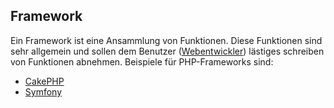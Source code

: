 ## Framework
Ein Framework ist eine Ansammlung von Funktionen. Diese Funktionen sind sehr allgemein und sollen dem Benutzer ([Webentwickler](/wiki/programmierer)) lästiges schreiben von Funktionen abnehmen. Beispiele für PHP-Frameworks sind:





  * [CakePHP](https://cakephp.org/)
  * [Symfony](https://symfony.com/)